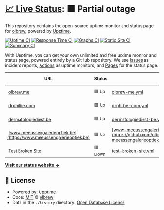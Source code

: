 # [📈 Live Status](https://status.olbrew.me): <!--live status--> **🟧 Partial outage**

This repository contains the open-source uptime monitor and status page for [olbrew](https://olbrew.me), powered by [Upptime](https://github.com/upptime/upptime).

[![Uptime CI](https://github.com/olbrew/upptime/workflows/Uptime%20CI/badge.svg)](https://github.com/olbrew/upptime/actions?query=workflow%3A%22Uptime+CI%22)
[![Response Time CI](https://github.com/olbrew/upptime/workflows/Response%20Time%20CI/badge.svg)](https://github.com/olbrew/upptime/actions?query=workflow%3A%22Response+Time+CI%22)
[![Graphs CI](https://github.com/olbrew/upptime/workflows/Graphs%20CI/badge.svg)](https://github.com/olbrew/upptime/actions?query=workflow%3A%22Graphs+CI%22)
[![Static Site CI](https://github.com/olbrew/upptime/workflows/Static%20Site%20CI/badge.svg)](https://github.com/olbrew/upptime/actions?query=workflow%3A%22Static+Site+CI%22)
[![Summary CI](https://github.com/olbrew/upptime/workflows/Summary%20CI/badge.svg)](https://github.com/olbrew/upptime/actions?query=workflow%3A%22Summary+CI%22)

With [Upptime](https://upptime.js.org), you can get your own unlimited and free uptime monitor and status page, powered entirely by a GitHub repository. We use [Issues](https://github.com/olbrew/upptime/issues) as incident reports, [Actions](https://github.com/olbrew/upptime/actions) as uptime monitors, and [Pages](https://status.olbrew.me) for the status page.

<!--start: status pages-->
<!-- This summary is generated by Upptime (https://github.com/upptime/upptime) -->
<!-- Do not edit this manually, your changes will be overwritten -->
<!-- prettier-ignore -->
| URL | Status | History | Response Time | Uptime |
| --- | ------ | ------- | ------------- | ------ |
| <img alt="" src="https://icons.duckduckgo.com/ip3/olbrew.me.ico" height="13"> [olbrew.me](https://olbrew.me) | 🟩 Up | [olbrew-me.yml](https://github.com/olbrew/upptime/commits/HEAD/history/olbrew-me.yml) | <details><summary><img alt="Response time graph" src="./graphs/olbrew-me/response-time-week.png" height="20"> 291ms</summary><br><a href="https://status.olbrew.me/history/olbrew-me"><img alt="Response time 282" src="https://img.shields.io/endpoint?url=https%3A%2F%2Fraw.githubusercontent.com%2Folbrew%2Fupptime%2FHEAD%2Fapi%2Folbrew-me%2Fresponse-time.json"></a><br><a href="https://status.olbrew.me/history/olbrew-me"><img alt="24-hour response time 304" src="https://img.shields.io/endpoint?url=https%3A%2F%2Fraw.githubusercontent.com%2Folbrew%2Fupptime%2FHEAD%2Fapi%2Folbrew-me%2Fresponse-time-day.json"></a><br><a href="https://status.olbrew.me/history/olbrew-me"><img alt="7-day response time 291" src="https://img.shields.io/endpoint?url=https%3A%2F%2Fraw.githubusercontent.com%2Folbrew%2Fupptime%2FHEAD%2Fapi%2Folbrew-me%2Fresponse-time-week.json"></a><br><a href="https://status.olbrew.me/history/olbrew-me"><img alt="30-day response time 277" src="https://img.shields.io/endpoint?url=https%3A%2F%2Fraw.githubusercontent.com%2Folbrew%2Fupptime%2FHEAD%2Fapi%2Folbrew-me%2Fresponse-time-month.json"></a><br><a href="https://status.olbrew.me/history/olbrew-me"><img alt="1-year response time 296" src="https://img.shields.io/endpoint?url=https%3A%2F%2Fraw.githubusercontent.com%2Folbrew%2Fupptime%2FHEAD%2Fapi%2Folbrew-me%2Fresponse-time-year.json"></a></details> | <details><summary><a href="https://status.olbrew.me/history/olbrew-me">100.00%</a></summary><a href="https://status.olbrew.me/history/olbrew-me"><img alt="All-time uptime 100.00%" src="https://img.shields.io/endpoint?url=https%3A%2F%2Fraw.githubusercontent.com%2Folbrew%2Fupptime%2FHEAD%2Fapi%2Folbrew-me%2Fuptime.json"></a><br><a href="https://status.olbrew.me/history/olbrew-me"><img alt="24-hour uptime 100.00%" src="https://img.shields.io/endpoint?url=https%3A%2F%2Fraw.githubusercontent.com%2Folbrew%2Fupptime%2FHEAD%2Fapi%2Folbrew-me%2Fuptime-day.json"></a><br><a href="https://status.olbrew.me/history/olbrew-me"><img alt="7-day uptime 100.00%" src="https://img.shields.io/endpoint?url=https%3A%2F%2Fraw.githubusercontent.com%2Folbrew%2Fupptime%2FHEAD%2Fapi%2Folbrew-me%2Fuptime-week.json"></a><br><a href="https://status.olbrew.me/history/olbrew-me"><img alt="30-day uptime 100.00%" src="https://img.shields.io/endpoint?url=https%3A%2F%2Fraw.githubusercontent.com%2Folbrew%2Fupptime%2FHEAD%2Fapi%2Folbrew-me%2Fuptime-month.json"></a><br><a href="https://status.olbrew.me/history/olbrew-me"><img alt="1-year uptime 100.00%" src="https://img.shields.io/endpoint?url=https%3A%2F%2Fraw.githubusercontent.com%2Folbrew%2Fupptime%2FHEAD%2Fapi%2Folbrew-me%2Fuptime-year.json"></a></details>
| <img alt="" src="https://icons.duckduckgo.com/ip3/drphilbe.com.ico" height="13"> [drphilbe.com](https://drphilbe.com) | 🟩 Up | [drphilbe-com.yml](https://github.com/olbrew/upptime/commits/HEAD/history/drphilbe-com.yml) | <details><summary><img alt="Response time graph" src="./graphs/drphilbe-com/response-time-week.png" height="20"> 256ms</summary><br><a href="https://status.olbrew.me/history/drphilbe-com"><img alt="Response time 231" src="https://img.shields.io/endpoint?url=https%3A%2F%2Fraw.githubusercontent.com%2Folbrew%2Fupptime%2FHEAD%2Fapi%2Fdrphilbe-com%2Fresponse-time.json"></a><br><a href="https://status.olbrew.me/history/drphilbe-com"><img alt="24-hour response time 315" src="https://img.shields.io/endpoint?url=https%3A%2F%2Fraw.githubusercontent.com%2Folbrew%2Fupptime%2FHEAD%2Fapi%2Fdrphilbe-com%2Fresponse-time-day.json"></a><br><a href="https://status.olbrew.me/history/drphilbe-com"><img alt="7-day response time 256" src="https://img.shields.io/endpoint?url=https%3A%2F%2Fraw.githubusercontent.com%2Folbrew%2Fupptime%2FHEAD%2Fapi%2Fdrphilbe-com%2Fresponse-time-week.json"></a><br><a href="https://status.olbrew.me/history/drphilbe-com"><img alt="30-day response time 235" src="https://img.shields.io/endpoint?url=https%3A%2F%2Fraw.githubusercontent.com%2Folbrew%2Fupptime%2FHEAD%2Fapi%2Fdrphilbe-com%2Fresponse-time-month.json"></a><br><a href="https://status.olbrew.me/history/drphilbe-com"><img alt="1-year response time 229" src="https://img.shields.io/endpoint?url=https%3A%2F%2Fraw.githubusercontent.com%2Folbrew%2Fupptime%2FHEAD%2Fapi%2Fdrphilbe-com%2Fresponse-time-year.json"></a></details> | <details><summary><a href="https://status.olbrew.me/history/drphilbe-com">100.00%</a></summary><a href="https://status.olbrew.me/history/drphilbe-com"><img alt="All-time uptime 100.00%" src="https://img.shields.io/endpoint?url=https%3A%2F%2Fraw.githubusercontent.com%2Folbrew%2Fupptime%2FHEAD%2Fapi%2Fdrphilbe-com%2Fuptime.json"></a><br><a href="https://status.olbrew.me/history/drphilbe-com"><img alt="24-hour uptime 100.00%" src="https://img.shields.io/endpoint?url=https%3A%2F%2Fraw.githubusercontent.com%2Folbrew%2Fupptime%2FHEAD%2Fapi%2Fdrphilbe-com%2Fuptime-day.json"></a><br><a href="https://status.olbrew.me/history/drphilbe-com"><img alt="7-day uptime 100.00%" src="https://img.shields.io/endpoint?url=https%3A%2F%2Fraw.githubusercontent.com%2Folbrew%2Fupptime%2FHEAD%2Fapi%2Fdrphilbe-com%2Fuptime-week.json"></a><br><a href="https://status.olbrew.me/history/drphilbe-com"><img alt="30-day uptime 100.00%" src="https://img.shields.io/endpoint?url=https%3A%2F%2Fraw.githubusercontent.com%2Folbrew%2Fupptime%2FHEAD%2Fapi%2Fdrphilbe-com%2Fuptime-month.json"></a><br><a href="https://status.olbrew.me/history/drphilbe-com"><img alt="1-year uptime 100.00%" src="https://img.shields.io/endpoint?url=https%3A%2F%2Fraw.githubusercontent.com%2Folbrew%2Fupptime%2FHEAD%2Fapi%2Fdrphilbe-com%2Fuptime-year.json"></a></details>
| <img alt="" src="https://icons.duckduckgo.com/ip3/dermatologiediest.be.ico" height="13"> [dermatologiediest.be](https://dermatologiediest.be) | 🟩 Up | [dermatologiediest-be.yml](https://github.com/olbrew/upptime/commits/HEAD/history/dermatologiediest-be.yml) | <details><summary><img alt="Response time graph" src="./graphs/dermatologiediest-be/response-time-week.png" height="20"> 411ms</summary><br><a href="https://status.olbrew.me/history/dermatologiediest-be"><img alt="Response time 542" src="https://img.shields.io/endpoint?url=https%3A%2F%2Fraw.githubusercontent.com%2Folbrew%2Fupptime%2FHEAD%2Fapi%2Fdermatologiediest-be%2Fresponse-time.json"></a><br><a href="https://status.olbrew.me/history/dermatologiediest-be"><img alt="24-hour response time 708" src="https://img.shields.io/endpoint?url=https%3A%2F%2Fraw.githubusercontent.com%2Folbrew%2Fupptime%2FHEAD%2Fapi%2Fdermatologiediest-be%2Fresponse-time-day.json"></a><br><a href="https://status.olbrew.me/history/dermatologiediest-be"><img alt="7-day response time 411" src="https://img.shields.io/endpoint?url=https%3A%2F%2Fraw.githubusercontent.com%2Folbrew%2Fupptime%2FHEAD%2Fapi%2Fdermatologiediest-be%2Fresponse-time-week.json"></a><br><a href="https://status.olbrew.me/history/dermatologiediest-be"><img alt="30-day response time 434" src="https://img.shields.io/endpoint?url=https%3A%2F%2Fraw.githubusercontent.com%2Folbrew%2Fupptime%2FHEAD%2Fapi%2Fdermatologiediest-be%2Fresponse-time-month.json"></a><br><a href="https://status.olbrew.me/history/dermatologiediest-be"><img alt="1-year response time 545" src="https://img.shields.io/endpoint?url=https%3A%2F%2Fraw.githubusercontent.com%2Folbrew%2Fupptime%2FHEAD%2Fapi%2Fdermatologiediest-be%2Fresponse-time-year.json"></a></details> | <details><summary><a href="https://status.olbrew.me/history/dermatologiediest-be">100.00%</a></summary><a href="https://status.olbrew.me/history/dermatologiediest-be"><img alt="All-time uptime 100.00%" src="https://img.shields.io/endpoint?url=https%3A%2F%2Fraw.githubusercontent.com%2Folbrew%2Fupptime%2FHEAD%2Fapi%2Fdermatologiediest-be%2Fuptime.json"></a><br><a href="https://status.olbrew.me/history/dermatologiediest-be"><img alt="24-hour uptime 100.00%" src="https://img.shields.io/endpoint?url=https%3A%2F%2Fraw.githubusercontent.com%2Folbrew%2Fupptime%2FHEAD%2Fapi%2Fdermatologiediest-be%2Fuptime-day.json"></a><br><a href="https://status.olbrew.me/history/dermatologiediest-be"><img alt="7-day uptime 100.00%" src="https://img.shields.io/endpoint?url=https%3A%2F%2Fraw.githubusercontent.com%2Folbrew%2Fupptime%2FHEAD%2Fapi%2Fdermatologiediest-be%2Fuptime-week.json"></a><br><a href="https://status.olbrew.me/history/dermatologiediest-be"><img alt="30-day uptime 100.00%" src="https://img.shields.io/endpoint?url=https%3A%2F%2Fraw.githubusercontent.com%2Folbrew%2Fupptime%2FHEAD%2Fapi%2Fdermatologiediest-be%2Fuptime-month.json"></a><br><a href="https://status.olbrew.me/history/dermatologiediest-be"><img alt="1-year uptime 100.00%" src="https://img.shields.io/endpoint?url=https%3A%2F%2Fraw.githubusercontent.com%2Folbrew%2Fupptime%2FHEAD%2Fapi%2Fdermatologiediest-be%2Fuptime-year.json"></a></details>
| <img alt="" src="https://icons.duckduckgo.com/ip3/www.meeussengalerieoptiek.be.ico" height="13"> [www.meeussengalerieoptiek.be](https://www.meeussengalerieoptiek.be) | 🟩 Up | [www-meeussengalerieoptiek-be.yml](https://github.com/olbrew/upptime/commits/HEAD/history/www-meeussengalerieoptiek-be.yml) | <details><summary><img alt="Response time graph" src="./graphs/www-meeussengalerieoptiek-be/response-time-week.png" height="20"> 639ms</summary><br><a href="https://status.olbrew.me/history/www-meeussengalerieoptiek-be"><img alt="Response time 649" src="https://img.shields.io/endpoint?url=https%3A%2F%2Fraw.githubusercontent.com%2Folbrew%2Fupptime%2FHEAD%2Fapi%2Fwww-meeussengalerieoptiek-be%2Fresponse-time.json"></a><br><a href="https://status.olbrew.me/history/www-meeussengalerieoptiek-be"><img alt="24-hour response time 504" src="https://img.shields.io/endpoint?url=https%3A%2F%2Fraw.githubusercontent.com%2Folbrew%2Fupptime%2FHEAD%2Fapi%2Fwww-meeussengalerieoptiek-be%2Fresponse-time-day.json"></a><br><a href="https://status.olbrew.me/history/www-meeussengalerieoptiek-be"><img alt="7-day response time 639" src="https://img.shields.io/endpoint?url=https%3A%2F%2Fraw.githubusercontent.com%2Folbrew%2Fupptime%2FHEAD%2Fapi%2Fwww-meeussengalerieoptiek-be%2Fresponse-time-week.json"></a><br><a href="https://status.olbrew.me/history/www-meeussengalerieoptiek-be"><img alt="30-day response time 683" src="https://img.shields.io/endpoint?url=https%3A%2F%2Fraw.githubusercontent.com%2Folbrew%2Fupptime%2FHEAD%2Fapi%2Fwww-meeussengalerieoptiek-be%2Fresponse-time-month.json"></a><br><a href="https://status.olbrew.me/history/www-meeussengalerieoptiek-be"><img alt="1-year response time 669" src="https://img.shields.io/endpoint?url=https%3A%2F%2Fraw.githubusercontent.com%2Folbrew%2Fupptime%2FHEAD%2Fapi%2Fwww-meeussengalerieoptiek-be%2Fresponse-time-year.json"></a></details> | <details><summary><a href="https://status.olbrew.me/history/www-meeussengalerieoptiek-be">100.00%</a></summary><a href="https://status.olbrew.me/history/www-meeussengalerieoptiek-be"><img alt="All-time uptime 99.98%" src="https://img.shields.io/endpoint?url=https%3A%2F%2Fraw.githubusercontent.com%2Folbrew%2Fupptime%2FHEAD%2Fapi%2Fwww-meeussengalerieoptiek-be%2Fuptime.json"></a><br><a href="https://status.olbrew.me/history/www-meeussengalerieoptiek-be"><img alt="24-hour uptime 100.00%" src="https://img.shields.io/endpoint?url=https%3A%2F%2Fraw.githubusercontent.com%2Folbrew%2Fupptime%2FHEAD%2Fapi%2Fwww-meeussengalerieoptiek-be%2Fuptime-day.json"></a><br><a href="https://status.olbrew.me/history/www-meeussengalerieoptiek-be"><img alt="7-day uptime 100.00%" src="https://img.shields.io/endpoint?url=https%3A%2F%2Fraw.githubusercontent.com%2Folbrew%2Fupptime%2FHEAD%2Fapi%2Fwww-meeussengalerieoptiek-be%2Fuptime-week.json"></a><br><a href="https://status.olbrew.me/history/www-meeussengalerieoptiek-be"><img alt="30-day uptime 100.00%" src="https://img.shields.io/endpoint?url=https%3A%2F%2Fraw.githubusercontent.com%2Folbrew%2Fupptime%2FHEAD%2Fapi%2Fwww-meeussengalerieoptiek-be%2Fuptime-month.json"></a><br><a href="https://status.olbrew.me/history/www-meeussengalerieoptiek-be"><img alt="1-year uptime 99.98%" src="https://img.shields.io/endpoint?url=https%3A%2F%2Fraw.githubusercontent.com%2Folbrew%2Fupptime%2FHEAD%2Fapi%2Fwww-meeussengalerieoptiek-be%2Fuptime-year.json"></a></details>
| <img alt="" src="https://icons.duckduckgo.com/ip3/thissitedoesnotexist.koj.co.ico" height="13"> [Test Broken Site](https://thissitedoesnotexist.koj.co) | 🟥 Down | [test-broken-site.yml](https://github.com/olbrew/upptime/commits/HEAD/history/test-broken-site.yml) | <details><summary><img alt="Response time graph" src="./graphs/test-broken-site/response-time-week.png" height="20"> 0ms</summary><br><a href="https://status.olbrew.me/history/test-broken-site"><img alt="Response time 0" src="https://img.shields.io/endpoint?url=https%3A%2F%2Fraw.githubusercontent.com%2Folbrew%2Fupptime%2FHEAD%2Fapi%2Ftest-broken-site%2Fresponse-time.json"></a><br><a href="https://status.olbrew.me/history/test-broken-site"><img alt="24-hour response time 0" src="https://img.shields.io/endpoint?url=https%3A%2F%2Fraw.githubusercontent.com%2Folbrew%2Fupptime%2FHEAD%2Fapi%2Ftest-broken-site%2Fresponse-time-day.json"></a><br><a href="https://status.olbrew.me/history/test-broken-site"><img alt="7-day response time 0" src="https://img.shields.io/endpoint?url=https%3A%2F%2Fraw.githubusercontent.com%2Folbrew%2Fupptime%2FHEAD%2Fapi%2Ftest-broken-site%2Fresponse-time-week.json"></a><br><a href="https://status.olbrew.me/history/test-broken-site"><img alt="30-day response time 0" src="https://img.shields.io/endpoint?url=https%3A%2F%2Fraw.githubusercontent.com%2Folbrew%2Fupptime%2FHEAD%2Fapi%2Ftest-broken-site%2Fresponse-time-month.json"></a><br><a href="https://status.olbrew.me/history/test-broken-site"><img alt="1-year response time 0" src="https://img.shields.io/endpoint?url=https%3A%2F%2Fraw.githubusercontent.com%2Folbrew%2Fupptime%2FHEAD%2Fapi%2Ftest-broken-site%2Fresponse-time-year.json"></a></details> | <details><summary><a href="https://status.olbrew.me/history/test-broken-site">100.00%</a></summary><a href="https://status.olbrew.me/history/test-broken-site"><img alt="All-time uptime 100.00%" src="https://img.shields.io/endpoint?url=https%3A%2F%2Fraw.githubusercontent.com%2Folbrew%2Fupptime%2FHEAD%2Fapi%2Ftest-broken-site%2Fuptime.json"></a><br><a href="https://status.olbrew.me/history/test-broken-site"><img alt="24-hour uptime 100.00%" src="https://img.shields.io/endpoint?url=https%3A%2F%2Fraw.githubusercontent.com%2Folbrew%2Fupptime%2FHEAD%2Fapi%2Ftest-broken-site%2Fuptime-day.json"></a><br><a href="https://status.olbrew.me/history/test-broken-site"><img alt="7-day uptime 100.00%" src="https://img.shields.io/endpoint?url=https%3A%2F%2Fraw.githubusercontent.com%2Folbrew%2Fupptime%2FHEAD%2Fapi%2Ftest-broken-site%2Fuptime-week.json"></a><br><a href="https://status.olbrew.me/history/test-broken-site"><img alt="30-day uptime 100.00%" src="https://img.shields.io/endpoint?url=https%3A%2F%2Fraw.githubusercontent.com%2Folbrew%2Fupptime%2FHEAD%2Fapi%2Ftest-broken-site%2Fuptime-month.json"></a><br><a href="https://status.olbrew.me/history/test-broken-site"><img alt="1-year uptime 100.00%" src="https://img.shields.io/endpoint?url=https%3A%2F%2Fraw.githubusercontent.com%2Folbrew%2Fupptime%2FHEAD%2Fapi%2Ftest-broken-site%2Fuptime-year.json"></a></details>

<!--end: status pages-->

[**Visit our status website →**](https://status.olbrew.me)

## 📄 License

- Powered by: [Upptime](https://github.com/upptime/upptime)
- Code: [MIT](./LICENSE) © [olbrew](https://olbrew.me)
- Data in the `./history` directory: [Open Database License](https://opendatacommons.org/licenses/odbl/1-0/)
